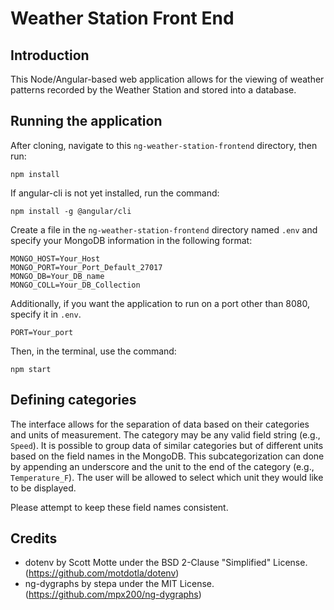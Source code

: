 # Weather Station Front End

## Introduction

This Node/Angular-based web application allows for the viewing of weather patterns recorded by the Weather Station and stored into a database.

## Running the application

After cloning, navigate to this `ng-weather-station-frontend` directory, then run:
```
npm install
```

If angular-cli is not yet installed, run the command:
```
npm install -g @angular/cli
```

Create a file in the `ng-weather-station-frontend` directory named `.env` and specify your MongoDB information in the following format:
```
MONGO_HOST=Your_Host
MONGO_PORT=Your_Port_Default_27017
MONGO_DB=Your_DB_name
MONGO_COLL=Your_DB_Collection
```
Additionally, if you want the application to run on a port other than 8080, specify it in `.env`.
```
PORT=Your_port
```

Then, in the terminal, use the command:
```
npm start
```


## Defining categories

The interface allows for the separation of data based on their categories and units of measurement. The category may be any valid field string (e.g., `Speed`). It is possible to group data of similar categories but of different units based on the field names in the MongoDB. This subcategorization can done by appending an underscore and the unit to the end of the category (e.g., `Temperature_F`). The user will be allowed to select which unit they would like to be displayed.

Please attempt to keep these field names consistent.


## Credits

- dotenv by Scott Motte under the BSD 2-Clause "Simplified" License. (https://github.com/motdotla/dotenv)
- ng-dygraphs by stepa under the MIT License. (https://github.com/mpx200/ng-dygraphs)
